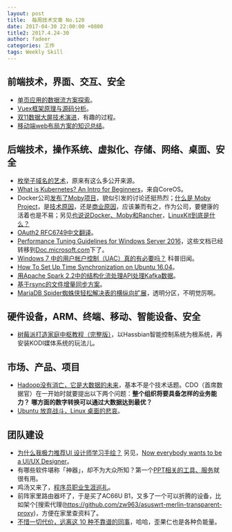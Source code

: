```yaml
---
layout: post
title:  每周技术文章 No.120
date: 2017-04-30 22:00:00 +0800
title2: 2017.4.24-30
author: fadeer
categories: 工作
tags: Weekly Skill
---
```


前端技术，界面、交互、安全
----
* [单页应用的数据流方案探索](https://zhuanlan.zhihu.com/p/26426054)。
* [Vuex框架原理与源码分析](http://tech.meituan.com/vuex-code-analysis.html)。
* [双11数据大屏技术演进](https://yq.aliyun.com/articles/73724)，有趣的过程。
* [移动端web布局方案的知识总结](https://segmentfault.com/a/1190000009237854)。

后端技术，操作系统、虚拟化、存储、网络、桌面、安全
----
* [枚举子域名的艺术](http://www.91ri.org/17001.html)，原来有这么多公开来源。
* [What is Kubernetes? An Intro for Beginners](https://coreos.com/blog/what-is-kubernetes.html)，来自CoreOS。
* Docker公司[发布了Moby项目](https://blog.docker.com/2017/04/introducing-the-moby-project/)，貌似引发的讨论还挺热烈；[什么是 Moby Project](https://yq.aliyun.com/articles/74437)，是[技术原因](https://www.zhihu.com/question/58805021/answer/159678855)，还是[商业原因](https://www.zhihu.com/question/58805021/answer/159490433)，应该兼而有之，作为公司，要健康的活着也是不易；另见[也说说Docker、Moby和Rancher](https://segmentfault.com/a/1190000009187966)，[LinuxKit到底是什么？](https://yq.aliyun.com/articles/74440)
* [OAuth2 RFC6749中文翻译](http://colobu.com/2017/04/28/oauth2-rfc6749/)。
* [Performance Tuning Guidelines for Windows Server 2016](https://blogs.technet.microsoft.com/windowsserver/2017/04/26/performance-tuning-guidelines-for-windows-server-2016/)，这些文档已经转移到[Doc.microsoft.com](https://docs.microsoft.com/windows/#pivot=it-pro)下了。
* [Windows 7 中的用户帐户控制（UAC）真的有必要吗？](https://www.zhihu.com/question/20139121) 科普旧闻。
* [How To Set Up Time Synchronization on Ubuntu 16.04](https://www.digitalocean.com/community/tutorials/how-to-set-up-time-synchronization-on-ubuntu-16-04)。
* [用Apache Spark 2.2中的结构化流处理API处理Kafka数据](http://www.geeksense.cn/apache-kafka2-0/)。
* [基于rsync的文件增量同步方案](http://tech.meituan.com/incre-sync-use-rsync.html)。
* [MariaDB Spider蜘蛛侠轻松解决表的横纵向扩展](http://hcymysql.blog.51cto.com/5223301/1920036)，透明分区，不明觉厉啊。

硬件设备，ARM、终端、移动、智能设备、安全
----
<!--preview-end-->
* [树莓派打造家庭中枢教程（完整版）](http://post.smzdm.com/p/555065/)，以Hassbian智能控制系统为根系统，再安装KODI媒体系统的玩法儿。

市场、产品、项目
----
* [Hadoop没有消亡，它是大数据的未来](http://www.jiqizhixin.com/article/2726)，基本不是个技术话题。CDO（首席数据官）在一开始时就要提出以下两个问题：**整个组织将要具备怎样的业务能力？** **哪方面的数字转换可以通过大数据达到最优？**
* [Ubuntu 放弃战斗，Linux 桌面的悲哀](http://blog.jobbole.com/111038/)。

团队建设
----
* [为什么我极力推荐UI 设计师学习手绘？](http://www.uisdc.com/why-ui-designer-learn-painting) 另见，[Now everybody wants to be a UI/UX Designer](https://uxdesign.cc/now-everybody-wants-to-be-a-ui-ux-designer-641b1582ea5d)。
* 有哪些软件堪称「神器」，却不为大众所知？第一个[PPT相关的工具、服务](https://www.zhihu.com/question/36546814/answer/80647839)就很有用。
* 鸡汤又来了，[程序员职业生涯巡礼](http://macshuo.com/?p=1401)。
* 前阵家里路由器坏了，于是买了AC66U B1，又多了一个可以折腾的设备，比如架个[搜索代理(https://github.com/zw963/asuswrt-merlin-transparent-proxy)，方便在家里查资料了。
* [不惜一切代价，远离这 10 种不靠谱的同事](http://blog.jobbole.com/111020/)，哈哈，歪果仁也是各种负能量。



